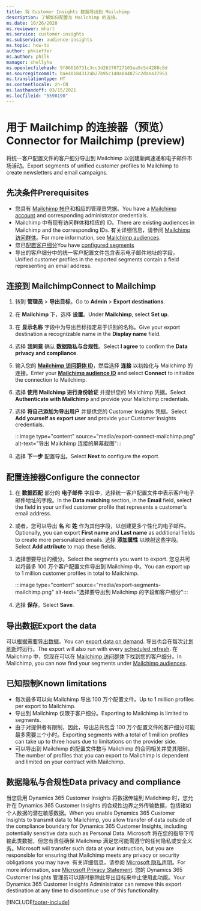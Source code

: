 ```yaml
---
title: 将 Customer Insights 数据导出到 Mailchimp
description: 了解如何配置与 Mailchimp 的连接。
ms.date: 10/26/2020
ms.reviewer: mhart
ms.service: customer-insights
ms.subservice: audience-insights
ms.topic: how-to
author: phkieffer
ms.author: philk
manager: shellyha
ms.openlocfilehash: 9f86616731c3cc3d26370727103ea9c5d4288c8d
ms.sourcegitcommit: bae40184312ab27b95c140a044875c2daea37951
ms.translationtype: HT
ms.contentlocale: zh-CN
ms.lasthandoff: 03/15/2021
ms.locfileid: "5598190"
---
```

# <a name="connector-for-mailchimp-preview"></a><span data-ttu-id="1f4f2-103">用于 Mailchimp 的连接器（预览）</span><span class="sxs-lookup"><span data-stu-id="1f4f2-103">Connector for Mailchimp (preview)</span></span>

<span data-ttu-id="1f4f2-104">将统一客户配置文件的客户细分导出到 Mailchimp 以创建新闻速递和电子邮件市场活动。</span><span class="sxs-lookup"><span data-stu-id="1f4f2-104">Export segments of unified customer profiles to Mailchimp to create newsletters and email campaigns.</span></span>

## <a name="prerequisites"></a><span data-ttu-id="1f4f2-105">先决条件</span><span class="sxs-lookup"><span data-stu-id="1f4f2-105">Prerequisites</span></span>

-   <span data-ttu-id="1f4f2-106">您具有 [Mailchimp 帐户](https://mailchimp.com/)和相应的管理员凭据。</span><span class="sxs-lookup"><span data-stu-id="1f4f2-106">You have a [Mailchimp account](https://mailchimp.com/) and corresponding administrator credentials.</span></span>
-   <span data-ttu-id="1f4f2-107">Mailchimp 中有现有访问群体和相应的 ID。</span><span class="sxs-lookup"><span data-stu-id="1f4f2-107">There are existing audiences in Mailchimp and the corresponding IDs.</span></span> <span data-ttu-id="1f4f2-108">有关详细信息，请参阅 [Mailchimp 访问群体](https://mailchimp.com/help/create-audience/)。</span><span class="sxs-lookup"><span data-stu-id="1f4f2-108">For more information, see [Mailchimp audiences](https://mailchimp.com/help/create-audience/).</span></span>
-   <span data-ttu-id="1f4f2-109">您已[配置客户细分](segments.md)</span><span class="sxs-lookup"><span data-stu-id="1f4f2-109">You have [configured segments](segments.md)</span></span>
-   <span data-ttu-id="1f4f2-110">导出的客户细分中的统一客户配置文件包含表示电子邮件地址的字段。</span><span class="sxs-lookup"><span data-stu-id="1f4f2-110">Unified customer profiles in the exported segments contain a field representing an email address.</span></span>

## <a name="connect-to-mailchimp"></a><span data-ttu-id="1f4f2-111">连接到 Mailchimp</span><span class="sxs-lookup"><span data-stu-id="1f4f2-111">Connect to Mailchimp</span></span>

1. <span data-ttu-id="1f4f2-112">转到 **管理员** > **导出目标**。</span><span class="sxs-lookup"><span data-stu-id="1f4f2-112">Go to **Admin** > **Export destinations**.</span></span>

1. <span data-ttu-id="1f4f2-113">在 **Mailchimp** 下，选择 **设置**。</span><span class="sxs-lookup"><span data-stu-id="1f4f2-113">Under **Mailchimp**, select **Set up**.</span></span>

1. <span data-ttu-id="1f4f2-114">在 **显示名称** 字段中为导出目标指定易于识别的名称。</span><span class="sxs-lookup"><span data-stu-id="1f4f2-114">Give your export destination a recognizable name in the **Display name** field.</span></span>

1. <span data-ttu-id="1f4f2-115">选择 **我同意** 确认 **数据隐私与合规性**。</span><span class="sxs-lookup"><span data-stu-id="1f4f2-115">Select **I agree** to confirm the **Data privacy and compliance**.</span></span>

1. <span data-ttu-id="1f4f2-116">输入您的 **[Mailchimp 访问群体 ID](https://mailchimp.com/help/find-audience-id/)**，然后选择 **连接** 以初始化与 Mailchimp 的连接。</span><span class="sxs-lookup"><span data-stu-id="1f4f2-116">Enter your **[Mailchimp audience ID](https://mailchimp.com/help/find-audience-id/)** and select **Connect** to initialize the connection to Mailchimp.</span></span>

1. <span data-ttu-id="1f4f2-117">选择 **使用 Mailchimp 进行身份验证** 并提供您的 Mailchimp 凭据。</span><span class="sxs-lookup"><span data-stu-id="1f4f2-117">Select **Authenticate with Mailchimp** and provide your Mailchimp credentials.</span></span>

1. <span data-ttu-id="1f4f2-118">选择 **将自己添加为导出用户** 并提供您的 Customer Insights 凭据。</span><span class="sxs-lookup"><span data-stu-id="1f4f2-118">Select **Add yourself as export user** and provide your Customer Insights credentials.</span></span>

   :::image type="content" source="media/export-connect-mailchimp.png" alt-text="导出 Mailchimp 连接的屏幕截图":::

1. <span data-ttu-id="1f4f2-120">选择 **下一步** 配置导出。</span><span class="sxs-lookup"><span data-stu-id="1f4f2-120">Select **Next** to configure the export.</span></span>

## <a name="configure-the-connector"></a><span data-ttu-id="1f4f2-121">配置连接器</span><span class="sxs-lookup"><span data-stu-id="1f4f2-121">Configure the connector</span></span>

1. <span data-ttu-id="1f4f2-122">在 **数据匹配** 部分的 **电子邮件** 字段中，选择统一客户配置文件中表示客户电子邮件地址的字段。</span><span class="sxs-lookup"><span data-stu-id="1f4f2-122">In the **Data matching** section, in the **Email** field, select the field in your unified customer profile that represents a customer's email address.</span></span> 

1. <span data-ttu-id="1f4f2-123">或者，您可以导出 **名** 和 **姓** 作为其他字段，以创建更多个性化的电子邮件。</span><span class="sxs-lookup"><span data-stu-id="1f4f2-123">Optionally, you can export **First name** and **Last name** as additional fields to create more personalized emails.</span></span> <span data-ttu-id="1f4f2-124">选择 **添加属性** 以映射这些字段。</span><span class="sxs-lookup"><span data-stu-id="1f4f2-124">Select **Add attribute** to map these fields.</span></span>

1. <span data-ttu-id="1f4f2-125">选择想要导出的细分。</span><span class="sxs-lookup"><span data-stu-id="1f4f2-125">Select the segments you want to export.</span></span> <span data-ttu-id="1f4f2-126">您总共可以将最多 100 万个客户配置文件导出到 Mailchimp 中。</span><span class="sxs-lookup"><span data-stu-id="1f4f2-126">You can export up to 1 million customer profiles in total to Mailchimp.</span></span>

   :::image type="content" source="media/export-segments-mailchimp.png" alt-text="选择要导出到 Mailchimp 的字段和客户细分":::

1. <span data-ttu-id="1f4f2-128">选择 **保存**。</span><span class="sxs-lookup"><span data-stu-id="1f4f2-128">Select **Save**.</span></span>

## <a name="export-the-data"></a><span data-ttu-id="1f4f2-129">导出数据</span><span class="sxs-lookup"><span data-stu-id="1f4f2-129">Export the data</span></span>

<span data-ttu-id="1f4f2-130">可以[根据需要导出数据](export-destinations.md)。</span><span class="sxs-lookup"><span data-stu-id="1f4f2-130">You can [export data on demand](export-destinations.md).</span></span> <span data-ttu-id="1f4f2-131">导出也会在每次[计划刷新](system.md#schedule-tab)时运行。</span><span class="sxs-lookup"><span data-stu-id="1f4f2-131">The export will also run with every [scheduled refresh](system.md#schedule-tab).</span></span> <span data-ttu-id="1f4f2-132">在 Mailchimp 中，您现在可以在 [Mailchimp 访问群体](https://mailchimp.com/help/create-audience/)下找到您的客户细分。</span><span class="sxs-lookup"><span data-stu-id="1f4f2-132">In Mailchimp, you can now find your segments under [Mailchimp audiences](https://mailchimp.com/help/create-audience/).</span></span>

## <a name="known-limitations"></a><span data-ttu-id="1f4f2-133">已知限制</span><span class="sxs-lookup"><span data-stu-id="1f4f2-133">Known limitations</span></span>

- <span data-ttu-id="1f4f2-134">每次最多可以向 Mailchimp 导出 100 万个配置文件。</span><span class="sxs-lookup"><span data-stu-id="1f4f2-134">Up to 1 million profiles per export to Mailchimp.</span></span>
- <span data-ttu-id="1f4f2-135">导出到 Mailchimp 仅限于客户细分。</span><span class="sxs-lookup"><span data-stu-id="1f4f2-135">Exporting to Mailchimp is limited to segments.</span></span>
- <span data-ttu-id="1f4f2-136">由于对提供者有限制，因此，导出总共包含 100 万个配置文件的客户细分可能最多需要三个小时。</span><span class="sxs-lookup"><span data-stu-id="1f4f2-136">Exporting segments with a total of 1 million profiles can take up to three hours due to limitations on the provider side.</span></span> 
- <span data-ttu-id="1f4f2-137">可以导出到 Mailchimp 的配置文件数与 Mailchimp 的合同相关并受其限制。</span><span class="sxs-lookup"><span data-stu-id="1f4f2-137">The number of profiles that you can export to Mailchimp is dependent and limited on your contract with Mailchimp.</span></span>

## <a name="data-privacy-and-compliance"></a><span data-ttu-id="1f4f2-138">数据隐私与合规性</span><span class="sxs-lookup"><span data-stu-id="1f4f2-138">Data privacy and compliance</span></span>

<span data-ttu-id="1f4f2-139">当您启用 Dynamics 365 Customer Insights 将数据传输到 Mailchimp 时，您允许在 Dynamics 365 Customer Insights 的合规性边界之外传输数据，包括诸如个人数据的潜在敏感数据。</span><span class="sxs-lookup"><span data-stu-id="1f4f2-139">When you enable Dynamics 365 Customer Insights to transmit data to Mailchimp, you allow transfer of data outside of the compliance boundary for Dynamics 365 Customer Insights, including potentially sensitive data such as Personal Data.</span></span> <span data-ttu-id="1f4f2-140">Microsoft 将在您的指导下传输此类数据，但您有责任确保 Mailchimp 满足您可能需遵守的任何隐私或安全义务。</span><span class="sxs-lookup"><span data-stu-id="1f4f2-140">Microsoft will transfer such data at your instruction, but you are responsible for ensuring that Mailchimp meets any privacy or security obligations you may have.</span></span> <span data-ttu-id="1f4f2-141">有关详细信息，请参阅 [Microsoft 隐私声明](https://go.microsoft.com/fwlink/?linkid=396732)。</span><span class="sxs-lookup"><span data-stu-id="1f4f2-141">For more information, see [Microsoft Privacy Statement](https://go.microsoft.com/fwlink/?linkid=396732).</span></span>
<span data-ttu-id="1f4f2-142">您的 Dynamics 365 Customer Insights 管理员可以随时删除此导出目标来中止使用此功能。</span><span class="sxs-lookup"><span data-stu-id="1f4f2-142">Your Dynamics 365 Customer Insights Administrator can remove this export destination at any time to discontinue use of this functionality.</span></span>


[!INCLUDE[footer-include](../includes/footer-banner.md)]